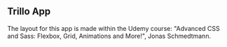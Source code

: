## Trillo App

The layout for this app is made within the Udemy course: "Advanced CSS and Sass: Flexbox, Grid, Animations and More!", Jonas Schmedtmann.
